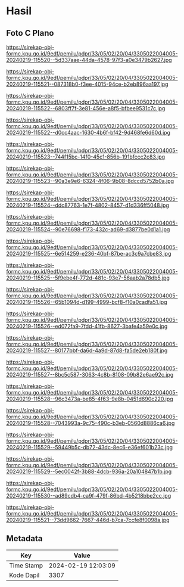 # Hasil

## Foto C Plano

https://sirekap-obj-formc.kpu.go.id/9edf/pemilu/pdpr/33/05/02/20/04/3305022004005-20240219-115520--5d337aae-44da-4578-97f3-a0e3479b2627.jpg

https://sirekap-obj-formc.kpu.go.id/9edf/pemilu/pdpr/33/05/02/20/04/3305022004005-20240219-115521--087318b0-f3ee-4015-94ce-b2eb896aa197.jpg

https://sirekap-obj-formc.kpu.go.id/9edf/pemilu/pdpr/33/05/02/20/04/3305022004005-20240219-115522--6803ff7f-3e81-456e-a8f5-bfbee9531c7c.jpg

https://sirekap-obj-formc.kpu.go.id/9edf/pemilu/pdpr/33/05/02/20/04/3305022004005-20240219-115522--d0cc4aac-1630-4b6f-bf42-9d468fe6d60d.jpg

https://sirekap-obj-formc.kpu.go.id/9edf/pemilu/pdpr/33/05/02/20/04/3305022004005-20240219-115523--744f15bc-14f0-45c1-856b-191bfccc2c83.jpg

https://sirekap-obj-formc.kpu.go.id/9edf/pemilu/pdpr/33/05/02/20/04/3305022004005-20240219-115523--90a3e9e6-6324-4f06-9b08-8dccd5752b0a.jpg

https://sirekap-obj-formc.kpu.go.id/9edf/pemilu/pdpr/33/05/02/20/04/3305022004005-20240219-115524--ddc87763-1e7f-4802-8457-d1d336ff5048.jpg

https://sirekap-obj-formc.kpu.go.id/9edf/pemilu/pdpr/33/05/02/20/04/3305022004005-20240219-115524--90e76698-f173-432c-ad69-d3877be0d1a1.jpg

https://sirekap-obj-formc.kpu.go.id/9edf/pemilu/pdpr/33/05/02/20/04/3305022004005-20240219-115525--6e514259-e236-40bf-87be-ac3c9a7cbe83.jpg

https://sirekap-obj-formc.kpu.go.id/9edf/pemilu/pdpr/33/05/02/20/04/3305022004005-20240219-115525--5f9ebe4f-772d-481c-93e7-56aab2a78db5.jpg

https://sirekap-obj-formc.kpu.go.id/9edf/pemilu/pdpr/33/05/02/20/04/3305022004005-20240219-115526--65b1094d-d199-4999-bcf8-f10a0cadfa51.jpg

https://sirekap-obj-formc.kpu.go.id/9edf/pemilu/pdpr/33/05/02/20/04/3305022004005-20240219-115526--ed072fa9-7fdd-41fb-8627-3bafe4a59e0c.jpg

https://sirekap-obj-formc.kpu.go.id/9edf/pemilu/pdpr/33/05/02/20/04/3305022004005-20240219-115527--80177bbf-da6d-4a9d-87d8-fa5de2eb180f.jpg

https://sirekap-obj-formc.kpu.go.id/9edf/pemilu/pdpr/33/05/02/20/04/3305022004005-20240219-115527--8bc5c587-3063-4c8b-8108-09b82e6ae92c.jpg

https://sirekap-obj-formc.kpu.go.id/9edf/pemilu/pdpr/33/05/02/20/04/3305022004005-20240219-115528--96c3473a-be85-4f63-9e8b-0451d690c220.jpg

https://sirekap-obj-formc.kpu.go.id/9edf/pemilu/pdpr/33/05/02/20/04/3305022004005-20240219-115528--7043993a-9c75-490c-b3eb-0560d8886ca6.jpg

https://sirekap-obj-formc.kpu.go.id/9edf/pemilu/pdpr/33/05/02/20/04/3305022004005-20240219-115529--59449b5c-db72-43dc-8ec6-e36ef601b23c.jpg

https://sirekap-obj-formc.kpu.go.id/9edf/pemilu/pdpr/33/05/02/20/04/3305022004005-20240219-115529--5ec0042f-3b88-4dcb-936a-20a104847b1b.jpg

https://sirekap-obj-formc.kpu.go.id/9edf/pemilu/pdpr/33/05/02/20/04/3305022004005-20240219-115530--ad89cdb4-ca9f-479f-86bd-4b5218bbe2cc.jpg

https://sirekap-obj-formc.kpu.go.id/9edf/pemilu/pdpr/33/05/02/20/04/3305022004005-20240219-115521--73dd9662-7667-446d-b7ca-7ccfe8f0098a.jpg


## Metadata

| Key        | Value               |
| ---------- | ------------------- |
| Time Stamp | 2024-02-19 12:03:09 |
| Kode Dapil | 3307                |



